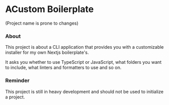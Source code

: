 # ACustom Boilerplate
(Project name is prone to changes)

### About

This project is about a CLI application that provides you with a customizable
installer for my own Nextjs boilerplate's. 

It asks you whether to use TypeScript or JavaScript, what folders you want to include,
what linters and formatters to use and so on.

### Reminder

This project is still in heavy development and should not be used to initialize a project.
